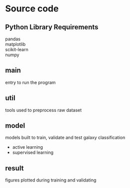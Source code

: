 # Source code

## Python Library Requirements
pandas  
matplotlib  
scikit-learn  
numpy  

## main
entry to run the program

## util
tools used to preprocess raw dataset

## model
models built to train, validate and test galaxy classification
- active learning
- supervised learning

## result
figures plotted during training and validating
